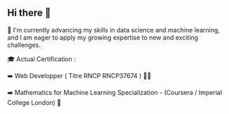 ## Hi there 👋

🔭 I'm currently advancing my skills in data science and machine learning, and I am eager to apply my growing expertise to new and exciting challenges.

🎓 Actual Certification :

  ➡️ Web Developper ( Titre RNCP RNCP37674 ) 👨‍💻
  
  ➡️ Mathematics for Machine Learning Specialization  - (Coursera / Imperial College London) 🧮
    


